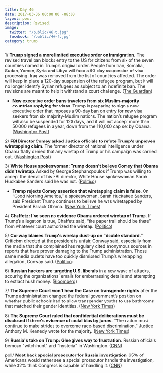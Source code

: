 ```yaml
---
title: Day 46
date: 2017-03-06 00:00:00 -08:00
layout: post
description: Revised.
image:
  twitter: "/public/46-t.jpg"
  facebook: "/public/46-f.jpg"
category: trump
---
```


1/ **Trump signed a more limited executive order on immigration**. The revised travel ban blocks entry to the US for citizens from six of the seven countries named in Trump’s original order. People from Iran, Somalia, Sudan, Yemen, Syria and Libya will face a 90-day suspension of visa processing. Iraq was removed from the list of countries affected. The order will keep in place a 120-day suspension of the refugee program, but it will no longer identify Syrian refugees as subject to an indefinite ban. The revisions are meant to help it withstand a court challenge. ([The Guardian](https://www.theguardian.com/us-news/2017/mar/06/new-trump-travel-ban-muslim-majority-countries-refugees))

* **New executive order bans travelers from six Muslim-majority countries applying for visas**. Trump is preparing to sign a new executive order that imposes a 90-day ban on entry for new visa seekers from six majority-Muslim nations. The nation’s refugee program will also be suspended for 120 days, and it will not accept more than 50,000 refugees in a year, down from the 110,000 cap set by Obama. ([Washington Post](https://www.washingtonpost.com/world/national-security/new-executive-order-bans-travelers-from-six-muslim-majority-countries-applying-for-visas/2017/03/06/3012a42a-0277-11e7-ad5b-d22680e18d10_story.html))

2/ **FBI Director Comey asked Justice officials to refute Trump’s unproven wiretapping claim**. The former director of national intelligence under Obama flatly denied that any wiretap of Trump or his campaign was carried out. ([Washington Post](https://www.washingtonpost.com/news/post-politics/wp/2017/03/05/trump-seeks-congressional-probe-into-politically-motivated-investigation-during-2016-campaign/))

3/ **White House spokeswoman: Trump doesn't believe Comey that Obama didn't wiretap**. Asked by George Stephanopoulos if Trump was willing to accept the denial of his FBI director, White House spokeswoman Sarah Huckabee Sanders said he was not. ([Politico](http://www.politico.com/story/2017/03/trump-obama-wiretap-james-comey-235709))

* **Trump rejects Comey assertion that wiretapping claim is false**. On “Good Morning America,” a spokeswoman, Sarah Huckabee Sanders, said President Trump continues to believe he was wiretapped by President Barack Obama. ([New York Times](https://www.nytimes.com/2017/03/06/us/politics/trump-rejects-comeys-assertion-that-wiretapping-claim-is-false-spokeswoman-says.html))

4/ **Chaffetz: I've seen no evidence Obama ordered wiretap of Trump**. If Trump’s allegation is true, Chaffetz said, “the paper trail should be there” from whatever court authorized the wiretap. ([Politico](http://www.politico.com/story/2017/03/trump-obama-wiretap-jason-chaffetz-235711))

5/ **Conway blames Trump's wiretap dust-up on "double standard."** Criticism directed at the president is unfair, Conway said, especially from the media that she complained has regularly cited anonymous sources in reports that have proven damaging to the Trump administration. Those same media outlets have too quickly dismissed Trump’s wiretapping allegation, Conway said. ([Politico](http://www.politico.com/story/2017/03/trump-wiretap-obama-kellyanne-conway-235714))

6/ **Russian hackers are targeting U.S. liberals** in a new wave of attacks, scouring the organizations’ emails for embarrassing details and attempting to extract hush money. ([Bloomberg](https://www.bloomberg.com/news/articles/2017-03-06/russian-hackers-said-to-seek-hush-money-from-liberal-u-s-groups))

7/ **The Supreme Court won’t hear the Case on transgender rights** after the Trump administration changed the federal government’s position on whether public schools had to allow transgender youths to use bathrooms that matched their gender identities. ([New York Times](https://www.nytimes.com/2017/03/06/us/politics/supreme-court-transgender-rights-case.html))

8/ **The Supreme Court ruled that confidential deliberations must be disclosed if there's evidence of racial bias by jurors**. “The nation must continue to make strides to overcome race-based discrimination,” Justice Anthony M. Kennedy wrote for the majority. ([New York Times](https://www.nytimes.com/2017/03/06/us/politics/supreme-court-jury-bias-secrecy.html)) 

9/ **Russia's take on Trump: Glee gives way to frustration**. Russian officials bemoan "witch hunt" and "hysteria" in Washington. ([CNN](http://edition.cnn.com/2017/03/06/europe/trump-russia-lister/))

poll/ **Most back special prosecutor for <a href="{{ site.baseurl }}/trump-russia-investigation/">Russia investigation</a>**. 65% of Americans would rather see a special prosecutor handle the investigation, while 32% think Congress is capable of handling it. ([CNN](http://edition.cnn.com/2017/03/06/politics/trump-approval-rating-russia-poll/))
